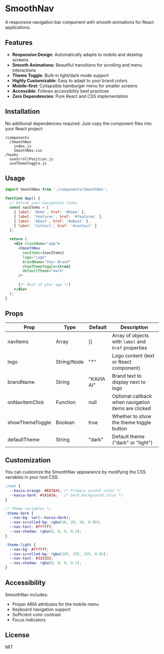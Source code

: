 # SmoothNav

A responsive navigation bar component with smooth animations for React applications.

## Features

- **Responsive Design**: Automatically adapts to mobile and desktop screens
- **Smooth Animations**: Beautiful transitions for scrolling and menu interactions
- **Theme Toggle**: Built-in light/dark mode support
- **Highly Customizable**: Easy to adapt to your brand colors
- **Mobile-first**: Collapsible hamburger menu for smaller screens
- **Accessible**: Follows accessibility best practices
- **Zero Dependencies**: Pure React and CSS implementation

## Installation

No additional dependencies required. Just copy the component files into your React project:

```
/components
  /SmoothNav
    index.js
    SmoothNav.css
/hooks
  useScrollPosition.js
  useThemeToggle.js
```

## Usage

```jsx
import SmoothNav from './components/SmoothNav';

function App() {
  // Define your navigation items
  const navItems = [
    { label: 'Home', href: '#home' },
    { label: 'Features', href: '#features' },
    { label: 'About', href: '#about' },
    { label: 'Contact', href: '#contact' }
  ];

  return (
    <div className="app">
      <SmoothNav 
        navItems={navItems} 
        logo="Logo" 
        brandName="Your Brand" 
        showThemeToggle={true}
        defaultTheme="dark"
      />
      
      {/* Rest of your app */}
    </div>
  );
}
```

## Props

| Prop | Type | Default | Description |
|------|------|---------|-------------|
| navItems | Array | [] | Array of objects with `label` and `href` properties |
| logo | String/Node | "*" | Logo content (text or React component) |
| brandName | String | "KAVIA AI" | Brand text to display next to logo |
| onNavItemClick | Function | null | Optional callback when navigation items are clicked |
| showThemeToggle | Boolean | true | Whether to show the theme toggle button |
| defaultTheme | String | "dark" | Default theme ("dark" or "light") |

## Customization

You can customize the SmoothNav appearance by modifying the CSS variables in your root CSS:

```css
:root {
  --kavia-orange: #E87A41; /* Primary accent color */
  --kavia-dark: #1A1A1A;   /* Dark background color */
}

/* Theme variables */
.theme-dark {
  --nav-bg: var(--kavia-dark);
  --nav-scrolled-bg: rgba(26, 26, 26, 0.95);
  --nav-text: #ffffff;
  --nav-shadow: rgba(0, 0, 0, 0.2);
}

.theme-light {
  --nav-bg: #ffffff;
  --nav-scrolled-bg: rgba(255, 255, 255, 0.95);
  --nav-text: #333333;
  --nav-shadow: rgba(0, 0, 0, 0.1);
}
```

## Accessibility

SmoothNav includes:
- Proper ARIA attributes for the mobile menu
- Keyboard navigation support
- Sufficient color contrast
- Focus indicators

## License

MIT
